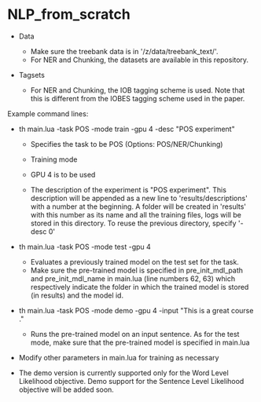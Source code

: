 # NLP_from_scratch

* Data

  - Make sure the treebank data is in '/z/data/treebank_text/'. 
  - For NER and Chunking, the datasets are available in this repository.

* Tagsets

  - For NER and Chunking, the IOB tagging scheme is used. Note that this is different from the IOBES tagging scheme used in the paper.

Example command lines: 
* th main.lua -task POS -mode train -gpu 4 -desc "POS experiment"

  - Specifies the task to be POS (Options: POS/NER/Chunking)

  - Training mode

  - GPU 4 is to be used

  - The description of the experiment is "POS experiment". This description will be appended as a new line to 'results/descriptions' with a number at the beginning. A folder will be created in 'results' with this number as its name and all the training files, logs will be stored in this directory.
To reuse the previous directory, specify '-desc 0'

* th main.lua -task POS -mode test -gpu 4

  - Evaluates a previously trained model on the test set for the task.
  - Make sure the pre-trained model is specified in pre_init_mdl_path and pre_init_mdl_name in main.lua (line numbers 62, 63) which respectively indicate the folder in which the trained model is stored (in results) and the model id.

* th main.lua -task POS -mode demo -gpu 4 -input "This is a great course ."

  - Runs the pre-trained model on an input sentence. As for the test mode, make sure that the pre-trained model is specified in main.lua

* Modify other parameters in main.lua for training as necessary

* The demo version is currently supported only for the Word Level Likelihood objective. Demo support for the Sentence Level Likelihood objective will be added soon.
